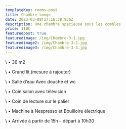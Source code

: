 ```yaml
---
templateKey: rooms-post
title: Chambre songe
date: 2023-03-09T17:16:38.936Z
description: Une chambre spacieuse sous les combles
price: 110€
featuredpost: true
featuredimage: /img/Chambre-3-1.jpg
featuredimage2: /img/Chambre-3-2.jpg
featuredimage3: /img/Chambre-3-3.jpg
---
```



\    • 36 m2							

\    • Grand lit (mesure à rajouter)

\    • Salle d’eau Avec douche et wc

\    • Coin salon avec télévision

\    • Coin de lecture sur le palier

\    • Machine à Nespresso et Bouilloire électrique

\    • Arrivée à partir de 15h – départ à 10h30